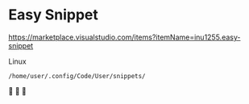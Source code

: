 # Easy Snippet

<a target="_blank" href="https://marketplace.visualstudio.com/items?itemName=inu1255.easy-snippet">https://marketplace.visualstudio.com/items?itemName=inu1255.easy-snippet</a>

Linux

`/home/user/.config/Code/User/snippets/`

:tada: :birthday: :partying_face:
